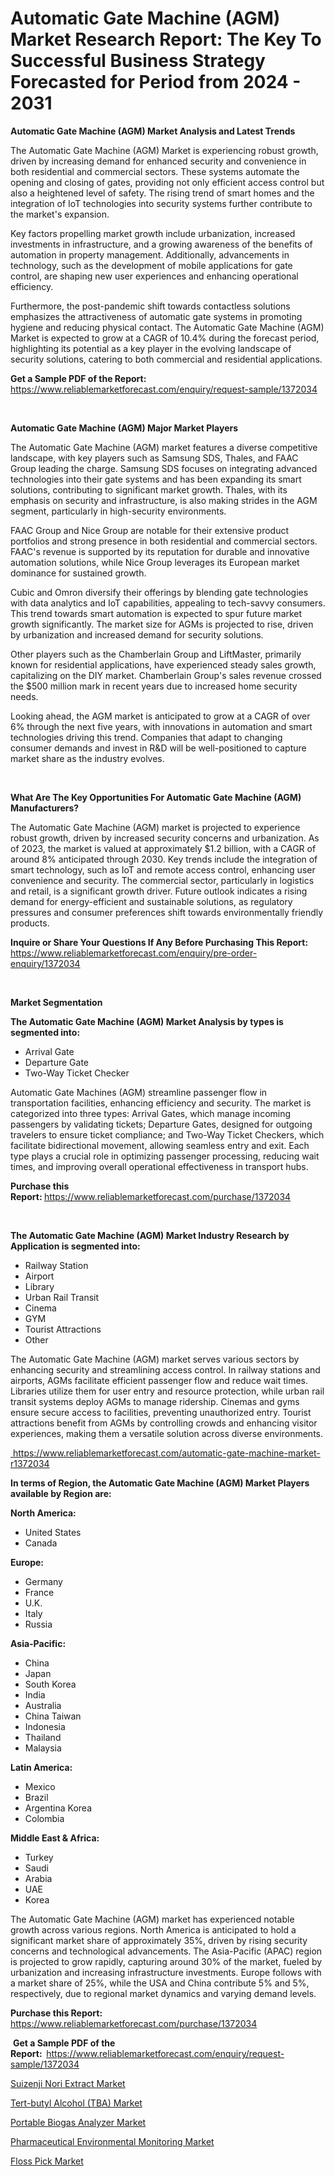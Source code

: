 <p><h1>Automatic Gate Machine (AGM) Market Research Report: The Key To Successful Business Strategy Forecasted for Period from 2024 - 2031</h1></p><p><strong>Automatic Gate Machine (AGM) Market Analysis and Latest Trends</strong></p>
<p><p>The Automatic Gate Machine (AGM) Market is experiencing robust growth, driven by increasing demand for enhanced security and convenience in both residential and commercial sectors. These systems automate the opening and closing of gates, providing not only efficient access control but also a heightened level of safety. The rising trend of smart homes and the integration of IoT technologies into security systems further contribute to the market's expansion. </p><p>Key factors propelling market growth include urbanization, increased investments in infrastructure, and a growing awareness of the benefits of automation in property management. Additionally, advancements in technology, such as the development of mobile applications for gate control, are shaping new user experiences and enhancing operational efficiency. </p><p>Furthermore, the post-pandemic shift towards contactless solutions emphasizes the attractiveness of automatic gate systems in promoting hygiene and reducing physical contact. The Automatic Gate Machine (AGM) Market is expected to grow at a CAGR of 10.4% during the forecast period, highlighting its potential as a key player in the evolving landscape of security solutions, catering to both commercial and residential applications.</p></p>
<p><strong>Get a Sample PDF of the Report:&nbsp;</strong> <a href="https://www.reliablemarketforecast.com/enquiry/request-sample/1372034?utm_campaign=1141&utm_medium=2&utm_source=Github&utm_content=ia&utm_term=06122024&utm_id=automatic-gate-machine-agm">https://www.reliablemarketforecast.com/enquiry/request-sample/1372034</a></p>
<p>&nbsp;</p>
<p><strong>Automatic Gate Machine (AGM) Major Market Players</strong></p>
<p><p>The Automatic Gate Machine (AGM) market features a diverse competitive landscape, with key players such as Samsung SDS, Thales, and FAAC Group leading the charge. Samsung SDS focuses on integrating advanced technologies into their gate systems and has been expanding its smart solutions, contributing to significant market growth. Thales, with its emphasis on security and infrastructure, is also making strides in the AGM segment, particularly in high-security environments.</p><p>FAAC Group and Nice Group are notable for their extensive product portfolios and strong presence in both residential and commercial sectors. FAAC's revenue is supported by its reputation for durable and innovative automation solutions, while Nice Group leverages its European market dominance for sustained growth.</p><p>Cubic and Omron diversify their offerings by blending gate technologies with data analytics and IoT capabilities, appealing to tech-savvy consumers. This trend towards smart automation is expected to spur future market growth significantly. The market size for AGMs is projected to rise, driven by urbanization and increased demand for security solutions.</p><p>Other players such as the Chamberlain Group and LiftMaster, primarily known for residential applications, have experienced steady sales growth, capitalizing on the DIY market. Chamberlain Group's sales revenue crossed the $500 million mark in recent years due to increased home security needs.</p><p>Looking ahead, the AGM market is anticipated to grow at a CAGR of over 6% through the next five years, with innovations in automation and smart technologies driving this trend. Companies that adapt to changing consumer demands and invest in R&D will be well-positioned to capture market share as the industry evolves.</p></p>
<p>&nbsp;</p>
<p><strong>What Are The Key Opportunities For Automatic Gate Machine (AGM) Manufacturers?</strong></p>
<p><p>The Automatic Gate Machine (AGM) market is projected to experience robust growth, driven by increased security concerns and urbanization. As of 2023, the market is valued at approximately $1.2 billion, with a CAGR of around 8% anticipated through 2030. Key trends include the integration of smart technology, such as IoT and remote access control, enhancing user convenience and security. The commercial sector, particularly in logistics and retail, is a significant growth driver. Future outlook indicates a rising demand for energy-efficient and sustainable solutions, as regulatory pressures and consumer preferences shift towards environmentally friendly products.</p></p>
<p><strong>Inquire or Share Your Questions If Any Before Purchasing This Report:</strong> <a href="https://www.reliablemarketforecast.com/enquiry/pre-order-enquiry/1372034?utm_campaign=1141&utm_medium=2&utm_source=Github&utm_content=ia&utm_term=06122024&utm_id=automatic-gate-machine-agm">https://www.reliablemarketforecast.com/enquiry/pre-order-enquiry/1372034</a></p>
<p>&nbsp;</p>
<p><strong>Market Segmentation</strong></p>
<p><strong>The Automatic Gate Machine (AGM) Market Analysis by types is segmented into:</strong></p>
<p><ul><li>Arrival Gate</li><li>Departure Gate</li><li>Two-Way Ticket Checker</li></ul></p>
<p><p>Automatic Gate Machines (AGM) streamline passenger flow in transportation facilities, enhancing efficiency and security. The market is categorized into three types: Arrival Gates, which manage incoming passengers by validating tickets; Departure Gates, designed for outgoing travelers to ensure ticket compliance; and Two-Way Ticket Checkers, which facilitate bidirectional movement, allowing seamless entry and exit. Each type plays a crucial role in optimizing passenger processing, reducing wait times, and improving overall operational effectiveness in transport hubs.</p></p>
<p><strong>Purchase this Report:&nbsp;</strong><a href="https://www.reliablemarketforecast.com/purchase/1372034?utm_campaign=1141&utm_medium=2&utm_source=Github&utm_content=ia&utm_term=06122024&utm_id=automatic-gate-machine-agm">https://www.reliablemarketforecast.com/purchase/1372034</a></p>
<p>&nbsp;</p>
<p><strong>The Automatic Gate Machine (AGM) Market Industry Research by Application is segmented into:</strong></p>
<p><ul><li>Railway Station</li><li>Airport</li><li>Library</li><li>Urban Rail Transit</li><li>Cinema</li><li>GYM</li><li>Tourist Attractions</li><li>Other</li></ul></p>
<p><p>The Automatic Gate Machine (AGM) market serves various sectors by enhancing security and streamlining access control. In railway stations and airports, AGMs facilitate efficient passenger flow and reduce wait times. Libraries utilize them for user entry and resource protection, while urban rail transit systems deploy AGMs to manage ridership. Cinemas and gyms ensure secure access to facilities, preventing unauthorized entry. Tourist attractions benefit from AGMs by controlling crowds and enhancing visitor experiences, making them a versatile solution across diverse environments.</p></p>
<p><a href="https://www.reliablemarketforecast.com/automatic-gate-machine-market-r1372034?utm_campaign=1141&utm_medium=2&utm_source=Github&utm_content=ia&utm_term=06122024&utm_id=automatic-gate-machine-agm">&nbsp;https://www.reliablemarketforecast.com/automatic-gate-machine-market-r1372034</a></p>
<p><strong>In terms of Region, the Automatic Gate Machine (AGM) Market Players available by Region are:</strong></p>
<p>
    <p> <strong> North America: </strong>
        <ul>
            <li>United States</li>
            <li>Canada</li>
        </ul>
        </p> 
    <p> <strong> Europe: </strong>
        <ul>
            <li>Germany</li>
            <li>France</li>
            <li>U.K.</li>
            <li>Italy</li>
            <li>Russia</li>
        </ul>
        </p> 
    <p> <strong> Asia-Pacific: </strong>
        <ul>
            <li>China</li>
            <li>Japan</li>
            <li>South Korea</li>
            <li>India</li>
            <li>Australia</li>
            <li>China Taiwan</li>
            <li>Indonesia</li>
            <li>Thailand</li>
            <li>Malaysia</li>
        </ul>
        </p> 
    <p> <strong> Latin America: </strong>
        <ul>
            <li>Mexico</li>
            <li>Brazil</li>
            <li>Argentina Korea</li>
            <li>Colombia</li>
        </ul>
        </p> 
    <p> <strong> Middle East & Africa: </strong>
        <ul>
            <li>Turkey</li>
            <li>Saudi</li>
            <li>Arabia</li>
            <li>UAE</li>
            <li>Korea</li>
        </ul>
    </p>
    </p>
<p><p>The Automatic Gate Machine (AGM) market has experienced notable growth across various regions. North America is anticipated to hold a significant market share of approximately 35%, driven by rising security concerns and technological advancements. The Asia-Pacific (APAC) region is projected to grow rapidly, capturing around 30% of the market, fueled by urbanization and increasing infrastructure investments. Europe follows with a market share of 25%, while the USA and China contribute 5% and 5%, respectively, due to regional market dynamics and varying demand levels.</p></p>
<p><strong>Purchase this Report: </strong><a href="https://www.reliablemarketforecast.com/purchase/1372034?utm_campaign=1141&utm_medium=2&utm_source=Github&utm_content=ia&utm_term=06122024&utm_id=automatic-gate-machine-agm">https://www.reliablemarketforecast.com/purchase/1372034</a></p>
<p>&nbsp;<strong>Get a Sample PDF of the Report:&nbsp;&nbsp;</strong><a href="https://www.reliablemarketforecast.com/enquiry/request-sample/1372034?utm_campaign=1141&utm_medium=2&utm_source=Github&utm_content=ia&utm_term=06122024&utm_id=automatic-gate-machine-agm">https://www.reliablemarketforecast.com/enquiry/request-sample/1372034</a></p>
<p><strong></strong></p>
<p><p><a href="https://issuu.com/reportprime-2/docs/suizenji-nori-extract-market-size-2030.pptx?utm_campaign=1141&utm_medium=2&utm_source=Github&utm_content=ia&utm_term=06122024&utm_id=automatic-gate-machine-agm">Suizenji Nori Extract Market</a></p><p><a href="https://github.com/FassouRP/Market-Research-Report-List-6/blob/main/tert-butyl-alcohol-tba-market.md?utm_campaign=1141&utm_medium=2&utm_source=Github&utm_content=ia&utm_term=06122024&utm_id=automatic-gate-machine-agm">Tert-butyl Alcohol (TBA) Market</a></p><p><a href="https://issuu.com/reportprime-2/docs/portable-biogas-analyzer-market-size-2030.pptx?utm_campaign=1141&utm_medium=2&utm_source=Github&utm_content=ia&utm_term=06122024&utm_id=automatic-gate-machine-agm">Portable Biogas Analyzer Market</a></p><p><a href="https://www.linkedin.com/pulse/pharmaceutical-environmental-monitoring-market-assessment-lk9bc?utm_campaign=1141&utm_medium=2&utm_source=Github&utm_content=ia&utm_term=06122024&utm_id=automatic-gate-machine-agm">Pharmaceutical Environmental Monitoring Market</a></p><p><a href="https://www.linkedin.com/pulse/detailed-analysis-size-floss-pick-market-projected-ogsue?utm_campaign=1141&utm_medium=2&utm_source=Github&utm_content=ia&utm_term=06122024&utm_id=automatic-gate-machine-agm">Floss Pick Market</a></p></p>